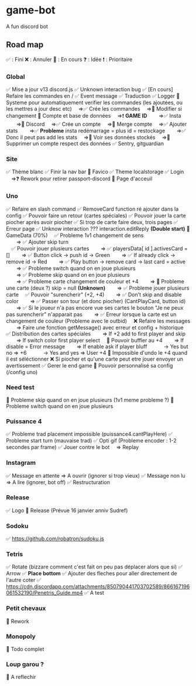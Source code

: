 # game-bot

A fun discord bot

## Road map

✅ : Fini
❌ : Annuler
🚧 : En cours
❓ : Idée
❗ : Prioritaire

### Global

✅ Mise a jour v13 discord.js
✅ Unknown interaction bug
✅ [En cours] Refaire les commandes en /
✅ Event message
✅ Traduction
✅ Logger
🚧 Systeme pour automatiquement verifier les commandes (les ajoutées, ou les mettres a jour desc etc)
&emsp;=>✅ Crée les commandes
&emsp;=>🚧 Modifier si changement
🚧 Compte et base de données
&emsp;=>❗ **GAME ID**
&emsp;&emsp;=>✅ Insta
&emsp;&emsp;=>🚧 Discord
&emsp;=>✅ Crée un compte
&emsp;=>🚧 Merge compte
&emsp;=>✅ Ajouter stats
&emsp;&emsp;=>✅ **Probleme** insta redémarrage = plus id = restockage
&emsp;&emsp;=>✅ Donc il peut pas add les stats
&emsp;=>🚧 Voir ses données stockés
&emsp;=>🚧 Supprimer un compte respect des données
✅ Sentry, gitguardian

### Site

✅ Thème blanc
✅ Finir la nav bar
🚧 Favico
✅ Theme localstorage
✅ Login
&emsp;=>❓ Rework pour retirer passport-discord
🚧 Page d'acceuil

### Uno

✅ Refaire en slash command
✅ RemoveCard function ré ajouter dans la config
✅ Pouvoir faire un retour (cartes spéciales)
✅ Pouvoir jouer la carte piocher après avoir piocher
✅ Si trop de carte faire deux, trois pages
✅ Erreur page
✅ Unknow interaction ??? interaction.editReply **(Double start)**
🚧 GameData (70%)
&emsp;✅ Probleme 1v1 changement de sens  
&emsp;&emsp;=> ✅ Ajouter skip turn  
&emsp;✅ Pouvoir jouer plusieurs cartes
&emsp;&emsp;=> ✅ playersData[ id ].activesCard = []
&emsp;&emsp;=> ✅ Button click -> push id -> Green
&emsp;&emsp;=> ✅ If already click -> remove id -> Red
&emsp;&emsp;=> ✅ Play button -> remove card -> last card = active
&emsp;&emsp;=> ✅ Probleme switch quand on en joue plusieurs  
&emsp;&emsp;=> ✅ Probleme skip quand on en joue plusieurs  
&emsp;&emsp;=> ✅ Probleme carte changement de couleur et +4
&emsp;&emsp;=> 🚧 Probleme une carte (deux ?) skip = null **(Unknown)**
&emsp;&emsp;=> ✅ Probleme jouer plusieurs carte
&emsp;✅ Pouvoir "surencherir" (+2, +4)
&emsp;&emsp;=> ✅ Don't skip and disable color
&emsp;&emsp;=> ✅ Passer son tour (et donc piocher) (CantPlayCard, button id)
&emsp;&emsp;=> ✅ Si le joueur n'a pas encore vue ses cartes le bouton "Je ne peux pas surencherir" n'apparait pas
&emsp;&emsp;=> ✅ Erreur lorsque la carte est un changement de couleur (Probleme avec le outbid)
&emsp;❌ Refaire les messages
&emsp;&emsp;=> Faire une fonction getMessage() avec erreur et config + historique
&emsp;✅ Distribution des cartes spéciales
&emsp;&emsp;=> If +2 add to first player and skip
&emsp;&emsp;=> If switch color first player select
&emsp;🚧 Pouvoir buffler au +4
&emsp;&emsp;=> If disable = Error message
&emsp;&emsp;=> If enable ask if player bluff
&emsp;&emsp;&emsp;-> Yes but no => +6
&emsp;&emsp;&emsp;-> Yes and yes => User +4
🚧 Impossible d'undo le +4 quand il est séléctionner
❌ Si piocher et qu'une carte peut etre jouer envoyer un avertissement
✅ Gerer le end game
🚧 Pouvoir personnalisé sa config (/config uno)

### Need test

🚧 Probleme skip quand on en joue plusieurs (1v1 meme probleme ?)
🚧 Probleme switch quand on en joue plusieurs

### Puissance 4

✅ Probleme trad placement impossible (puissance4.cantPlayHere)
✅ Probleme start turn (mauvaise trad)
✅ Opti gif (Probleme encoder : 1-2 secondes par frame)
✅ Jouer contre le bot
&emsp;=> Replay

### Instagram

✅ Message en attente => A ouvrir (ignorer si trop vieux)
✅ Message non lu => A lire (ignorer, bot off)
✅ Restructuration

### Release

✅ Logo
🚧 Release (Prévue 16 janvier anniv Sudref)

### Sodoku

✅ <https://github.com/robatron/sudoku.js>

### Tetris

✅ Rotate (bizzare comment c'est fait on peu pas déplacer alors que si)
✅ Arrow
✅ **Place bottom**
✅ Ajouter des fleches pour aller directement de l'autre coter
✅ <https://cdn.discordapp.com/attachments/850790441703702589/866167196061532190/Penetris_Guide.mp4>
✅ A test  

### Petit chevaux

🚧 Rework

### Monopoly

🚧 Todo complet

### Loup garou ?

🚧 A reflechir
